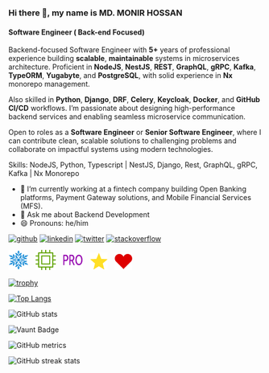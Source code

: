 ### Hi there 👋, my name is MD. MONIR HOSSAN
#### Software Engineer ( Back-end Focused)
Backend-focused Software Engineer with **5+** years of professional experience building **scalable**, **maintainable** systems in microservices architecture. Proficient in **NodeJS**, **NestJS**, **REST**, **GraphQL**, **gRPC**, **Kafka**, **TypeORM**, **Yugabyte**, and **PostgreSQL**, with solid experience in **Nx** monorepo management.

Also skilled in **Python**, **Django**, **DRF**, **Celery**, **Keycloak**, **Docker**, and **GitHub CI/CD** workflows. I’m passionate about designing high-performance backend services and enabling seamless microservice communication.

Open to roles as a **Software Engineer** or **Senior Software Engineer**, where I can contribute clean, scalable solutions to challenging problems and collaborate on impactful systems using modern technologies.

Skills: NodeJS, Python, Typescript | NestJS, Django, Rest, GraphQL, gRPC, Kafka | Nx Monorepo

- 🔭 I’m currently working at a fintech company building Open Banking platforms, Payment Gateway solutions, and Mobile Financial Services (MFS). 
- 💬 Ask me about Backend Development  
- 😄 Pronouns: he/him 


[<img src='https://cdn.jsdelivr.net/npm/simple-icons@3.0.1/icons/github.svg' alt='github' height='40'>](https://github.com/MdMonirHossan)  [<img src='https://cdn.jsdelivr.net/npm/simple-icons@3.0.1/icons/linkedin.svg' alt='linkedin' height='40'>](https://www.linkedin.com/in/https://www.linkedin.com/in/md-monir-hossan-283290199//)  [<img src='https://cdn.jsdelivr.net/npm/simple-icons@3.0.1/icons/twitter.svg' alt='twitter' height='40'>](https://twitter.com/mdmonir01820)  [<img src='https://cdn.jsdelivr.net/npm/simple-icons@3.0.1/icons/stackoverflow.svg' alt='stackoverflow' height='40'>](https://stackoverflow.com/users/12006585/md-monir)  

<a href='https://archiveprogram.github.com/'><img src='https://raw.githubusercontent.com/acervenky/animated-github-badges/master/assets/acbadge.gif' width='40' height='40'></a> <a href='https://docs.github.com/en/developers'><img src='https://raw.githubusercontent.com/acervenky/animated-github-badges/master/assets/devbadge.gif' width='40' height='40'></a> <a href='https://github.com/pricing'><img src='https://raw.githubusercontent.com/acervenky/animated-github-badges/master/assets/pro.gif' width='40' height='40'></a> <a href='https://stars.github.com/'><img src='https://raw.githubusercontent.com/acervenky/animated-github-badges/master/assets/starbadge.gif' width='35' height='35'></a> <a href='https://docs.github.com/en/github/supporting-the-open-source-community-with-github-sponsors'><img src='https://raw.githubusercontent.com/acervenky/animated-github-badges/master/assets/sponsorbadge.gif' width='35' height='35'></a> 

[![trophy](https://github-profile-trophy.vercel.app/?username=MdMonirHossan)](https://github.com/ryo-ma/github-profile-trophy)

[![Top Langs](https://github-readme-stats.vercel.app/api/top-langs/?username=MdMonirHossan)](https://github.com/anuraghazra/github-readme-stats)

![GitHub stats](https://github-readme-stats.vercel.app/api?username=MdMonirHossan&show_icons=true&count_private=true)  

![Vaunt Badge](https://api.vaunt.dev/v1/github/entities/MdMonirHossan/contributions?format=svg&private=true)  

![GitHub metrics](https://metrics.lecoq.io/MdMonirHossan)  

![GitHub streak stats](https://streak-stats.demolab.com/?user=MdMonirHossan)  


